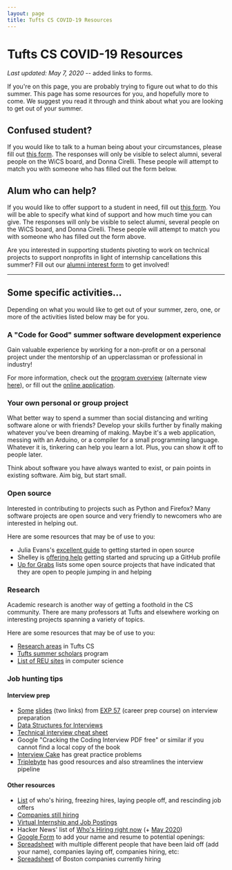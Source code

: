 ```yaml
---
layout: page
title: Tufts CS COVID-19 Resources
---
```


# Tufts CS COVID-19 Resources

*Last updated: May 7, 2020* -- added links to forms.

If you're on this page, you are probably trying to figure out what to do this
summer. This page has some resources for you, and hopefully more to come. We
suggest you read it through and think about what you are looking to get out of
your summer.

Confused student?
-----------------

If you would like to talk to a human being about your circumstances, please
fill out [this form][confused-student]. The responses will only be visible to
select alumni, several people on the WiCS board, and Donna Cirelli.  These
people will attempt to match you with someone who has filled out the form
below.

[confused-student]: https://docs.google.com/forms/d/e/1FAIpQLSfPesmepX4nwUBzgUT_FcM5iddUjKnVge4DOrDcAOegcZuqmw/viewform?usp=sf_link

Alum who can help?
------------------

If you would like to offer support to a student in need, fill out [this
form][helpful-alum]. You will be able to specify what kind of support and how
much time you can give. The responses will only be visible to select alumni,
several people on the WiCS board, and Donna Cirelli. These people will attempt
to match you with someone who has filled out the form above.

[helpful-alum]: https://docs.google.com/forms/d/e/1FAIpQLScH92hWx-PxGHbZpVBGXbJScXTHMz44ja9SgwgL2UOS5k8NPA/viewform?usp=sf_link

Are you interested in supporting students pivoting to work on technical
projects to support nonprofits in light of internship cancellations this
summer?
Fill out our [alumni interest form](https://docs.google.com/forms/d/e/1FAIpQLSdc__kcijCPs6vhALjoZ5meRintGMaU5EzkXPg-tQ4itNDz7Q/viewform?usp=sf_link) to get involved!

------------------------------------------------------------------------

Some specific activities...
---------------------------

Depending on what you would like to get out of your summer, zero, one,
or more of the activities listed below may be for you.


### A "Code for Good" summer software development experience

Gain valuable experience by working for a non-profit or on a personal project
under the mentorship of an upperclassman or professional in industry!

For more information, check out the
[program overview](https://docs.google.com/document/d/19yCL66jVhLahWVx0XvJ6kwh2qIi-VPJwHmLDOXxmDHY/edit?usp=sharing)
(alternate view [here](codeforgood)), or fill out the
[online application](https://docs.google.com/forms/d/e/1FAIpQLSdty6--eR7FvFhW5p1AgyiMe3BAQ2c-Ldjw6CPOHMhWcn4TJA/viewform?usp=sf_link).

### Your own personal or group project

What better way to spend a summer than social distancing and writing software
alone or with friends? Develop your skills further by finally making whatever
you've been dreaming of making. Maybe it's a web application, messing with an
Arduino, or a compiler for a small programming language. Whatever it is,
tinkering can help you learn a lot. Plus, you can show it off to people later.

Think about software you have always wanted to exist, or pain points in
existing software. Aim big, but start small.


### Open source

Interested in contributing to projects such as Python and Firefox? Many
software projects are open source and very friendly to newcomers who are
interested in helping out.

Here are some resources that may be of use to you:

* Julia Evans's [excellent guide](https://jvns.ca/blog/2017/08/06/contributing-to-open-source/)
  to getting started in open source
* Shelley is [offering help](https://twitter.com/codebytere/status/1247953428359163905)
  getting started and sprucing up a GitHub profile
* [Up for Grabs](https://up-for-grabs.net/) lists some open source projects that
  have indicated that they are open to people jumping in and helping


### Research

Academic research is another way of getting a foothold in the CS community.
There are many professors at Tufts and elsewhere working on interesting
projects spanning a variety of topics.

Here are some resources that may be of use to you:

* [Research areas](https://engineering.tufts.edu/cs/research/areas) in Tufts CS
* [Tufts summer scholars](https://students.tufts.edu/academic-advice-and-support/scholar-development/what-we-assist/research-opportunities-and-funding/summer-scholars-program)
  program
* [List of REU sites](https://www.nsf.gov/crssprgm/reu/list_result.jsp?unitid=5049)
  in computer science


### Job hunting tips

#### Interview prep

* [Some](https://bernsteinbear.com/excollege/assets/day_10.pdf)
  [slides](https://bernsteinbear.com/excollege/assets/day_11.pdf)
  (two links) from [EXP 57](https://bernsteinbear.com/excollege/)
  (career prep course) on interview preparation
* [Data Structures for Interviews](http://www.columbia.edu/~jxz2101/#1)
* [Technical interview cheat sheet](https://github.com/TSiege/Tech-Interview-Cheat-Sheet)
* Google "Cracking the Coding Interview PDF free" or similar if you cannot find
  a local copy of the book
* [Interview Cake](https://www.interviewcake.com) has great practice problems
* [Triplebyte](https://triplebyte.com/interview_guide) has good resources and
  also streamlines the interview pipeline

#### Other resources

* [List](https://candor.co/hiring-freezes/) of who's hiring, freezing hires,
  laying people off, and rescinding job offers
* [Companies still hiring](https://www.levels.fyi/still-hiring/)
* [Virtual Internship and Job Postings](https://internfromhome.com/postings/)
* Hacker News' list of [Who's Hiring right now](https://news.ycombinator.com/item?id=22665398) (+ [May 2020](https://news.ycombinator.com/item?id=23042618))
* [Google Form](https://docs.google.com/forms/d/e/1FAIpQLScpD1k1mj7MQEKXQmmkW5zOAbXnMzD_zOm3yFQAtLVBUVfc7w/viewform)
  to add your name and resume to potential openings:
* [Spreadsheet](https://docs.google.com/spreadsheets/d/1veoc3BJdELLkYpiJ1_ehXuKL_nK9ijROk8_bn0OmPso/htmlview)
  with multiple different people that have been laid off (add your name),
  companies laying off, companies hiring, etc:
* [Spreadsheet](https://docs.google.com/spreadsheets/d/1kqNn_C3i4bqGiOXRJOBHIl3iZbmaxmbh19B7j1Ba9tI/htmlview?pru=AAABcg-WDys*6T5-lHzyYEd94NP1jui_ZQ#gid=0) of Boston companies currently hiring
